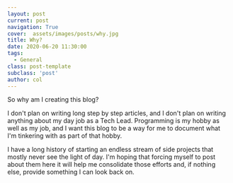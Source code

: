 ```yaml
---
layout: post
current: post
navigation: True
cover:  assets/images/posts/why.jpg
title: Why?
date: 2020-06-20 11:30:00
tags: 
  - General
class: post-template
subclass: 'post'
author: col
---
```


So why am I creating this blog?

I don't plan on writing long step by step articles, and I don't plan on writing anything about my day job as a Tech 
Lead. Programming is my hobby as well as my job, and I want this blog to be a way for me to document what I'm tinkering 
with as part of that hobby.

I have a long history of starting an endless stream of side projects that mostly never see the light of day. I'm hoping 
that forcing myself to post about them here it will help me consolidate those efforts and, if nothing else, provide something 
I can look back on.  

